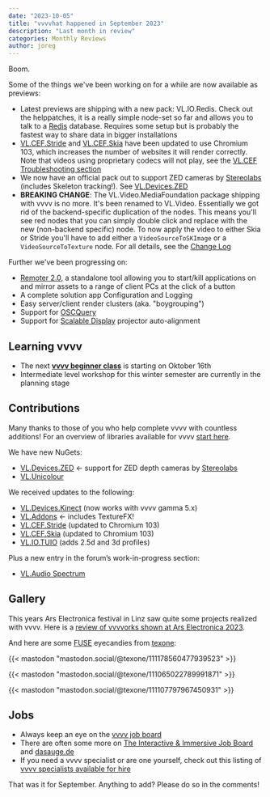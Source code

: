 ```yaml
---
date: "2023-10-05"
title: "vvvvhat happened in September 2023"
description: "Last month in review"
categories: Monthly Reviews
author: joreg
---
```


Boom.

Some of the things we've been working on for a while are now available as previews:

- Latest previews are shipping with a new pack: VL.IO.Redis. Check out the helppatches, it is a really simple node-set so far and allows you to talk to a [Redis](https://redis.io/) database. Requires some setup but is probably the fastest way to share data in bigger installations
- [VL.CEF.Stride](https://www.nuget.org/packages/VL.CEF.Stride) and [VL.CEF.Skia](https://www.nuget.org/packages/VL.CEF.Skia) have been updated to use Chromium 103, which increases the number of websites it will render correctly. Note that videos using proprietary codecs will not play, see the [VL.CEF Troubleshooting section](https://github.com/vvvv/VL.CEF#troubleshooting)
- We now have an official pack out to support ZED cameras by [Stereolabs](https://www.stereolabs.com/) (includes Skeleton tracking!). See [VL.Devices.ZED](https://www.nuget.org/packages/VL.Devices.ZED)
- **BREAKING CHANGE**: The VL.Video.MediaFoundation package shipping with vvvv is no more. It's been renamed to VL.Video. Essentially we got rid of the backend-specific duplication of the nodes. This means you'll see red nodes that you can simply double click and replace with the new (non-backend specific) node. To now apply the video to either Skia or Stride you'll have to add either a `VideoSourceToSKImage` or a `VideoSourceToTexture` node. For all details, see the [Change Log](https://thegraybook.vvvv.org/changelog/5.x.html#changes)

Further we've been progressing on:
- [Remoter 2.0](https://github.com/vvvv/Remoter/), a standalone tool allowing you to start/kill applications on and mirror assets to a range of client PCs at the click of a button
- A complete solution app Configuration and Logging
- Easy server/client render clusters (aka. "boygrouping")
- Support for [OSCQuery](https://github.com/Vidvox/OSCQueryProposal)
- Support for [Scalable Display](https://www.scalabledisplay.com/) projector auto-alignment

## Learning vvvv
- The next **[vvvv beginner class](https://thenodeinstitute.org/courses/ws23-vvvv-beginner-class/)** is starting on Oktober 16th
- Intermediate level workshop for this winter semester are currently in the planning stage

## Contributions
Many thanks to those of you who help complete vvvv with countless additions! For an overview of libraries available for vvvv [start here](https://thegraybook.vvvv.org/reference/libraries/overview.html).

We have new NuGets:
- [VL.Devices.ZED](https://www.nuget.org/packages/VL.Devices.ZED) <- support for ZED depth cameras by [Stereolabs](https://www.stereolabs.com/)
- [VL.Unicolour](https://www.nuget.org/packages/VL.Unicolour)

We received updates to the following:
- [VL.Devices.Kinect](https://www.nuget.org/packages/VL.Devices.Kinect) (now works with vvvv gamma 5.x)
- [VL.Addons](https://www.nuget.org/packages/VL.Addons) <- includes TextureFX!
- [VL.CEF.Stride](https://www.nuget.org/packages/VL.CEF.Stride) (updated to Chromium 103)
- [VL.CEF.Skia](https://www.nuget.org/packages/VL.CEF.Skia) (updated to Chromium 103)
- [VL.IO.TUIO](https://www.nuget.org/packages/VL.IO.TUIO) (adds 2.5d and 3d profiles)

Plus a new entry in the forum’s work-in-progress section:
- [VL.Audio Spectrum](https://discourse.vvvv.org/t/vl-audio-spectrum/21897)

## Gallery
This years Ars Electronica festival in Linz saw quite some projects realized with vvvv. Here is a [review of vvvvorks shown at Ars Electronica 2023](https://visualprogramming.net/blog/2023/a-revvvview-of-ars-electronica-2023/).

And here are some [FUSE](https://www.thefuselab.io/) eyecandies from [texone](https://mastodon.social/@texone):

{{< mastodon "mastodon.social/@texone/111178560477939523" >}}

{{< mastodon "mastodon.social/@texone/111065022789991871" >}}

{{< mastodon "mastodon.social/@texone/111107797967450931" >}}

## Jobs
- Always keep an eye on the [vvvv job board](https://discourse.vvvv.org/c/jobs)
- There are often some more on [The Interactive & Immersive Job Board](https://jobs.interactiveimmersive.io/?s=vvvv&post_type=job_listing&orderby=date) and [dasauge.de](https://dasauge.de/sta/Vvvv/)
- If you need a vvvv specialist or are one yourself, check out this listing of [vvvv specialists available for hire](https://legacy.vvvv.org/documentation/vvvv-specialists-available-for-hire)

That was it for September. Anything to add? Please do so in the comments!